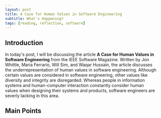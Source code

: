 ```yaml
---
layout: post
title: A Case for Human Values in Software Engineering
subtitle: What's Happening?
tags: [reading, reflection, software]
---
```


## Introduction
In today's post, I will be discussing the article **A Case for Human Values in Software Engineering** from the IEEE Software Magazine. Written by Jon Whittle, Maria Ferrario, Will Sim, and Waqar Hussain, the article discusses the underrepresentation of human values in software engineering. Although certain values are considered in software engineering, other values like diversity and integrity are disregarded. Whereas people in information systems and human-computer interaction constantly consider human values when designing their systems and products, software engineers are severly lacking in this area. 

## Main Points
